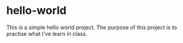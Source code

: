 # hello-world
This is a simple hello world project.
The purpose of this project is to practise what I've learn in class.

